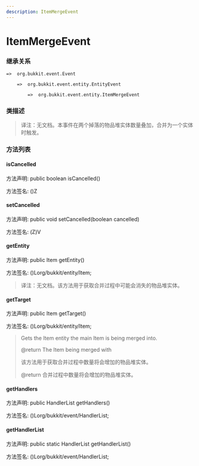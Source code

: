 ```yaml
---
description: ItemMergeEvent
---
```


# ItemMergeEvent

### 继承关系

    =>  org.bukkit.event.Event

        =>  org.bukkit.event.entity.EntityEvent

            =>  org.bukkit.event.entity.ItemMergeEvent

### 类描述

> 译注：无文档。本事件在两个掉落的物品堆实体数量叠加，合并为一个实体时触发。

### 方法列表

#### isCancelled

方法声明: public boolean isCancelled()

方法签名: ()Z

#### setCancelled

方法声明: public void setCancelled(boolean cancelled)

方法签名: (Z)V

#### getEntity

方法声明: public Item getEntity()

方法签名: ()Lorg/bukkit/entity/Item;

> 译注：无文档。该方法用于获取合并过程中可能会消失的物品堆实体。

#### getTarget

方法声明: public Item getTarget()

方法签名: ()Lorg/bukkit/entity/Item;

> Gets the Item entity the main Item is being merged into.
>
> @return The Item being merged with
>
> 该方法用于获取合并过程中数量将会增加的物品堆实体。
>
> @return 合并过程中数量将会增加的物品堆实体。

#### getHandlers

方法声明: public HandlerList getHandlers()

方法签名: ()Lorg/bukkit/event/HandlerList;

#### getHandlerList

方法声明: public static HandlerList getHandlerList()

方法签名: ()Lorg/bukkit/event/HandlerList;